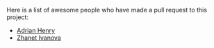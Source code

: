 Here is a list of awesome people who have made a pull request to this project:

* [Adrian Henry](https://github.com/adiman9)
* [Zhanet Ivanova](https://github.com/mushmula27)
